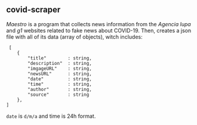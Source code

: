 ## covid-scraper


*Maestro* is a program that collects news information from the *Agencia
lupa* and *g1* websites related to fake news about COVID-19. Then, creates a
json file with all of its data (array of objects), witch includes:

```
 [
    {
        "title"        : string,
        "description"  : string,
        "imgageURL"    : string,
        "newsURL"      : string,
        "date"         : string,
        "time"         : string,
        "author"       : string,
        "source"       : string
    },
]
```

`date` is `d/m/a` and time is 24h format.

